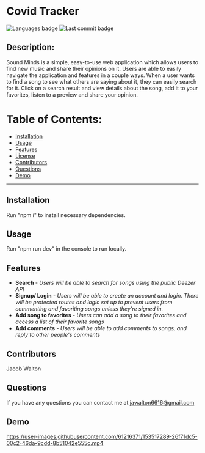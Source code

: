 # Covid Tracker

![Languages badge](https://img.shields.io/github/languages/count/jawalton6616/sound-minds-auth)
![Last commit badge](https://img.shields.io/github/last-commit/jawalton6616/sound-minds-auth)

## Description:

Sound Minds is a simple, easy-to-use web application which allows users to find new music and share their opinions on it.
Users are able to easily navigate the application and features in a couple ways. When a user wants to find a song to see what others are saying about it, they can easily search for it. Click on a search result and view details about the song, add it to your favorites, listen to a preview and share your opinion.

# Table of Contents:

- [Installation ](#installation)
- [Usage](#usage)
- [Features](#features)
- [License](#license)
- [Contributors](#contributors)
- [Questions](#questions)
- [Demo](#demo)

---

## Installation

Run "npm i" to install necessary dependencies.

## Usage

Run "npm run dev" in the console to run locally.

## Features

- **Search** - _Users will be able to search for songs using the public Deezer API_
- **Signup/ Login** - _Users will be able to create an account and login. There will be protected routes and logic set up to prevent users from commenting and favoriting songs unless they're signed in._
- **Add song to favorites** - _Users can add a song to their favorites and access a list of their favorite songs_
- **Add comments** - _Users will be able to add comments to songs, and reply to other people's comments_

## Contributors

Jacob Walton

## Questions

If you have any questions you can contact me at jawalton6616@gmail.com

## Demo

https://user-images.githubusercontent.com/61216371/153517289-26f71dc5-00c2-46da-9cdd-8b51042e555c.mp4

